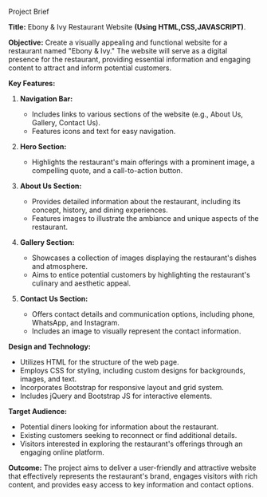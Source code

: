 Project Brief

**Title:** Ebony & Ivy Restaurant Website **(Using HTML,CSS,JAVASCRIPT)**.

**Objective:**
Create a visually appealing and functional website for a restaurant named "Ebony & Ivy." The website will serve as a digital presence for the restaurant, providing essential information and engaging content to attract and inform potential customers. 

**Key Features:**

1. **Navigation Bar:**
   - Includes links to various sections of the website (e.g., About Us, Gallery, Contact Us).
   - Features icons and text for easy navigation.

2. **Hero Section:**
   - Highlights the restaurant's main offerings with a prominent image, a compelling quote, and a call-to-action button.

3. **About Us Section:**
   - Provides detailed information about the restaurant, including its concept, history, and dining experiences.
   - Features images to illustrate the ambiance and unique aspects of the restaurant.

4. **Gallery Section:**
   - Showcases a collection of images displaying the restaurant's dishes and atmosphere.
   - Aims to entice potential customers by highlighting the restaurant's culinary and aesthetic appeal.

5. **Contact Us Section:**
   - Offers contact details and communication options, including phone, WhatsApp, and Instagram.
   - Includes an image to visually represent the contact information.

**Design and Technology:**
- Utilizes HTML for the structure of the web page.
- Employs CSS for styling, including custom designs for backgrounds, images, and text.
- Incorporates Bootstrap for responsive layout and grid system.
- Includes jQuery and Bootstrap JS for interactive elements.

**Target Audience:**
- Potential diners looking for information about the restaurant.
- Existing customers seeking to reconnect or find additional details.
- Visitors interested in exploring the restaurant's offerings through an engaging online platform.

**Outcome:**
The project aims to deliver a user-friendly and attractive website that effectively represents the restaurant's brand, engages visitors with rich content, and provides easy access to key information and contact options.

